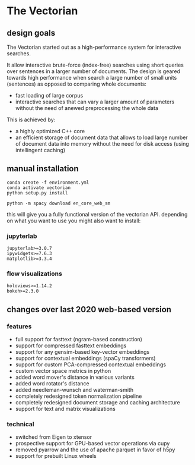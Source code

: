 # The Vectorian

## design goals

The Vectorian started out as a high-performance system for interactive searches.

It allow interactive brute-force (index-free) searches using short
queries over sentences in a larger number of documents. The design
is geared towards high performance when search a large number of
small units (sentences) as opposed to comparing whole documents:

* fast loading of large corpus
* interactive searches that can vary a larger amount of parameters
without the need of anewed preprocessing the whole data

This is achieved by:

* a highly optimized C++ core
* an efficient storage of document data that allows to load large
number of document data into memory without the need for disk access
(using intellingent caching)

## manual installation

```
conda create -f environment.yml
conda activate vectorian
python setup.py install

python -m spacy download en_core_web_sm
```

this will give you a fully functional version of the vectorian API.
depending on what you want to use you might also want to install:

### jupyterlab

```
jupyterlab>=3.0.7
ipywidgets>=7.6.3
matplotlib>=3.3.4
```

### flow visualizations

```
holoviews>=1.14.2
bokeh>=2.3.0
```

## changes over last 2020 web-based version

### features

* full support for fasttext (ngram-based construction)
* support for compressed fasttext embeddings
* support for any gensim-based key-vector embeddings
* support for contextual embeddings (spaCy transformers)
* support for custom PCA-compressed contextual embeddings
* custom vector space metrics in python
* added word mover's distance in various variants
* added word rotator's distance
* added needleman-wunsch and waterman-smith
* completely redesigned token normalization pipeline
* completely redesigned document storage and caching architecture
* support for text and matrix visualizations

### technical

* switched from Eigen to xtensor
* prospective support for GPU-based vector operations via cupy
* removed pyarrow and the use of apache parquet in favor of h5py
* support for prebuilt Linux wheels
